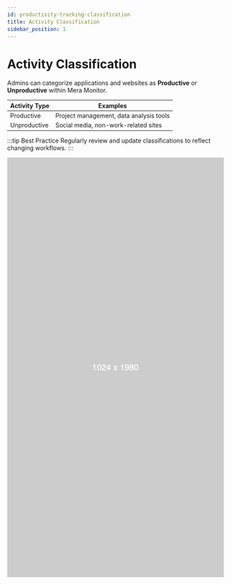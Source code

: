 ```yaml
---
id: productivity-tracking-classification
title: Activity Classification
sidebar_position: 1
---
```


# Activity Classification

Admins can categorize applications and websites as **Productive** or **Unproductive** within Mera Monitor.

| Activity Type      | Examples                                 |
|--------------------|------------------------------------------|
| Productive         | Project management, data analysis tools  |
| Unproductive       | Social media, non-work-related sites     |

:::tip Best Practice
Regularly review and update classifications to reflect changing workflows.
:::

![Screenshot: Activity Classification](/img/add-department.png)
